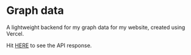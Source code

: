 # Graph data

A lightweight backend for my graph data for my website, created using Vercel.

Hit [HERE](https://zu213-backend-2mtn5ps3z-hcaz-enotspus-projects.vercel.app/api/graph) to see the API response.